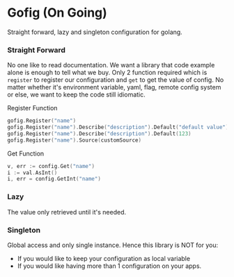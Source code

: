 # Gofig (On Going)

Straight forward, lazy and singleton configuration for golang.


### Straight Forward

No one like to read documentation. We want a library that code example alone is enough to tell what we buy. Only 2 function required which is `register` to register our configuration and `get` to get the value of config. No matter whether it's environment variable, yaml, flag, remote config system or else, we want to keep the code still idiomatic. 

Register Function
```go
gofig.Register("name")
gofig.Register("name").Describe("description").Default("default value")
gofig.Register("name").Describe("description").Default(123)
gofig.Register("name").Source(customSource)
```

Get Function
```go
v, err := config.Get("name")
i := val.AsInt()
i, err = config.GetInt("name")

```

### Lazy

The value only retrieved until it's needed. 

### Singleton

Global access and only single instance. Hence this library is NOT for you:

- If you would like to keep your configuration as local variable 
- If you would like having more than 1 configuration on your apps.
